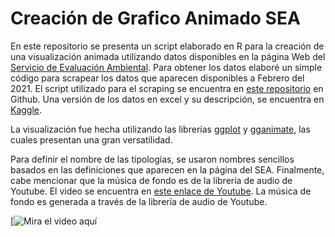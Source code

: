 # Creación de Grafico Animado SEA

En este repositorio se presenta un script elaborado en R para la creación de una visualización animada utilizando datos disponibles en la página Web del [Servicio de Evaluación Ambiental](https://www.sea.gob.cl/). Para obtener los datos elaboré un simple código para scrapear los datos que aparecen disponibles a Febrero del 2021. El script utilizado para el scraping se encuentra en [este repositorio](https://github.com/victor64bm/WebScraping-SEA) en Github. Una versión de los datos en excel y su descripción, se encuentra en [Kaggle](https://www.kaggle.com/vcaquilpan/chilean-projects). 

La visualización fue hecha utilizando las librerías [ggplot](https://ggplot2.tidyverse.org/) y [gganimate](https://gganimate.com/), las cuales presentan una gran versatilidad.

Para definir el nombre de las tipologías, se usaron nombres sencillos basados en las definiciones que aparecen en la página del SEA. Finalmente, cabe mencionar que la música de fondo es de la librería de audio de Youtube. El video se encuentra en [este enlace de Youtube](https://youtu.be/PNQMc9sX9wk). La música de fondo es generada a través de la librería de audio de Youtube.

[![Mira el video aquí](https://www.youtube.com/watch?v=PNQMc9sX9wk)
